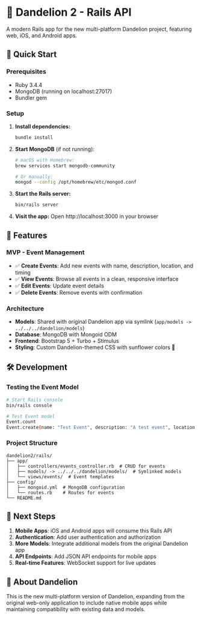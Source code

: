 # 🌻 Dandelion 2 - Rails API

A modern Rails app for the new multi-platform Dandelion project, featuring web, iOS, and Android apps.

## 🚀 Quick Start

### Prerequisites
- Ruby 3.4.4
- MongoDB (running on localhost:27017)
- Bundler gem

### Setup
1. **Install dependencies:**
   ```bash
   bundle install
   ```

2. **Start MongoDB** (if not running):
   ```bash
   # macOS with Homebrew:
   brew services start mongodb-community
   
   # Or manually:
   mongod --config /opt/homebrew/etc/mongod.conf
   ```

3. **Start the Rails server:**
   ```bash
   bin/rails server
   ```

4. **Visit the app:**
   Open http://localhost:3000 in your browser

## 📱 Features

### MVP - Event Management
- ✅ **Create Events**: Add new events with name, description, location, and timing
- ✅ **View Events**: Browse all events in a clean, responsive interface  
- ✅ **Edit Events**: Update event details
- ✅ **Delete Events**: Remove events with confirmation

### Architecture
- **Models**: Shared with original Dandelion app via symlink (`app/models -> ../../../dandelion/models`)
- **Database**: MongoDB with Mongoid ODM
- **Frontend**: Bootstrap 5 + Turbo + Stimulus
- **Styling**: Custom Dandelion-themed CSS with sunflower colors 🌻

## 🛠️ Development

### Testing the Event Model
```bash
# Start Rails console
bin/rails console

# Test Event model
Event.count
Event.create(name: "Test Event", description: "A test event", location: "Online")
```

### Project Structure
```
dandelion2/rails/
├── app/
│   ├── controllers/events_controller.rb  # CRUD for events
│   ├── models/ -> ../../../dandelion/models/  # Symlinked models
│   └── views/events/  # Event templates
├── config/
│   ├── mongoid.yml  # MongoDB configuration
│   └── routes.rb    # Routes for events
└── README.md
```

## 🎯 Next Steps

1. **Mobile Apps**: iOS and Android apps will consume this Rails API
2. **Authentication**: Add user authentication and authorization
3. **More Models**: Integrate additional models from the original Dandelion app
4. **API Endpoints**: Add JSON API endpoints for mobile apps
5. **Real-time Features**: WebSocket support for live updates

## 🌻 About Dandelion

This is the new multi-platform version of Dandelion, expanding from the original web-only application to include native mobile apps while maintaining compatibility with existing data and models.
